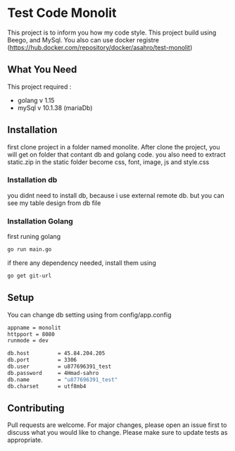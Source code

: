 # Test Code Monolit

This project is to inform you how my code style. This project build using Beego, and MySql. You also can use docker registre (https://hub.docker.com/repository/docker/asahro/test-monolit)

## What You Need

This project required :
- golang v 1.15
- mySql v 10.1.38 (mariaDb)

## Installation

first clone project in a folder named monolite. 
After clone the project, you will get on folder that contant db and golang code.
you also need to extract static.zip in the static folder become css, font, image, js and style.css

### Installation db

you didnt need to install db, because i use external remote db. but you can see my table design from db file

### Installation Golang 

first runing golang  

```bash
go run main.go
```

if there any dependency needed, install them using

```bash
go get git-url
```

## Setup

You can change db setting using from config/app.config
```bash
appname = monolit
httpport = 8080
runmode = dev

db.host         = 45.84.204.205
db.port         = 3306
db.user         = u877696391_test
db.password     = 4Hmad-sahro
db.name         = "u877696391_test"
db.charset      = utf8mb4
```

## Contributing
Pull requests are welcome. For major changes, please open an issue first to discuss what you would like to change.
Please make sure to update tests as appropriate.
